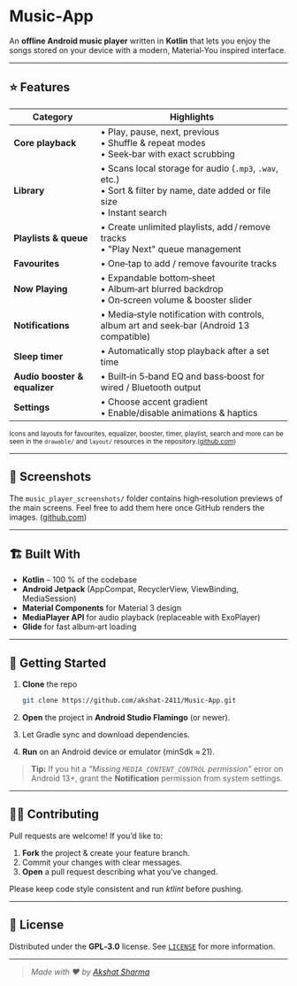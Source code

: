 # Music‑App

An **offline Android music player** written in **Kotlin** that lets you enjoy the songs stored on your device with a modern, Material‑You inspired interface.

---

## ⭐ Features

| Category                      | Highlights                                                                                                                     |
| ----------------------------- | ------------------------------------------------------------------------------------------------------------------------------ |
| **Core playback**             | • Play, pause, next, previous<br>• Shuffle & repeat modes<br>• Seek‑bar with exact scrubbing                                   |
| **Library**                   | • Scans local storage for audio (`.mp3`, `.wav`, etc.)<br>• Sort & filter by name, date added or file size<br>• Instant search |
| **Playlists & queue**         | • Create unlimited playlists, add / remove tracks<br>• "Play Next" queue management                                            |
| **Favourites**                | • One‑tap to add / remove favourite tracks                                                                                     |
| **Now Playing**               | • Expandable bottom‑sheet<br>• Album‑art blurred backdrop<br>• On‑screen volume & booster slider                               |
| **Notifications**             | • Media‑style notification with controls, album art and seek‑bar (Android 13 compatible)                                       |
| **Sleep timer**               | • Automatically stop playback after a set time                                                                                 |
| **Audio booster & equalizer** | • Built‑in 5‑band EQ and bass‑boost for wired / Bluetooth output                                                               |
| **Settings**                  | • Choose accent gradient<br>• Enable/disable animations & haptics                                                              |

<sup>Icons and layouts for favourites, equalizer, booster, timer, playlist, search and more can be seen in the `drawable/` and `layout/` resources in the repository.([github.com](https://github.com/akshat-2411/Music-App/commit/f2e826dfe8079f2305488c2a2c9f6438bbca35c3))</sup>

---

## 📸 Screenshots

The `music_player_screenshots/` folder contains high‑resolution previews of the main screens. Feel free to add them here once GitHub renders the images. ([github.com](https://github.com/akshat-2411/Music-App/tree/main/music_player_screenshots))

---

## 🏗️ Built With

* **Kotlin** – 100 % of the codebase
* **Android Jetpack** (AppCompat, RecyclerView, ViewBinding, MediaSession)
* **Material Components** for Material 3 design
* **MediaPlayer API** for audio playback (replaceable with ExoPlayer)
* **Glide** for fast album‑art loading

---

## 🚀 Getting Started

1. **Clone** the repo

   ```bash
   git clone https://github.com/akshat-2411/Music-App.git
   ```
2. **Open** the project in **Android Studio Flamingo** (or newer).
3. Let Gradle sync and download dependencies.
4. **Run** on an Android device or emulator (minSdk ≈ 21).

> **Tip:** If you hit a *“Missing `MEDIA_CONTENT_CONTROL` permission”* error on Android 13+, grant the **Notification** permission from system settings.

---

## 🧑‍💻 Contributing

Pull requests are welcome! If you’d like to:

1. **Fork** the project & create your feature branch.
2. Commit your changes with clear messages.
3. **Open** a pull request describing what you’ve changed.

Please keep code style consistent and run *ktlint* before pushing.

---

## 📜 License

Distributed under the **GPL‑3.0** license. See [`LICENSE`](LICENSE) for more information.

---

> *Made with ❤️ by [Akshat Sharma](https://github.com/akshat-2411)*
